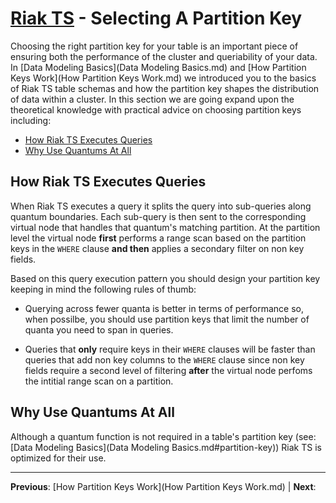 # [Riak TS](README.md) - Selecting A Partition Key

Choosing the right partition key for your table is an important piece of ensuring both the performance of the cluster and queriability of your data. In [Data Modeling Basics](Data Modeling Basics.md) and [How Partition Keys Work](How Partition Keys Work.md) we introduced you to the basics of Riak TS table schemas and how the partition key shapes the distribution of data within a cluster. In this section we are going expand upon the theoretical knowledge with practical advice on choosing partition keys including:

* [How Riak TS Executes Queries](#how-riak-ts-executes-queries) 
* [Why Use Quantums At All](#why-use-quantums-at-all)

## How Riak TS Executes Queries

When Riak TS executes a query it splits the query into sub-queries along quantum boundaries. Each sub-query is then sent to the corresponding virtual node that handles that quantum's matching partition. At the partition level the virtual node **first** performs a range scan based on the partition keys in the ``` WHERE ``` clause **and then** applies a secondary filter on non key fields.

Based on this query execution pattern you should design your partition key keeping in mind the following rules of thumb:

* Querying across fewer quanta is better in terms of performance so, when possilbe, you should use partition keys that limit the number of quanta you need to span in queries.

* Queries that **only** require keys in their ``` WHERE ``` clauses will be faster than queries that add non key columns to the ``` WHERE ``` clause since non key fields require a second level of filtering **after** the virtual node perfoms the intitial range scan on a partition.

## Why Use Quantums At All

Although a quantum function is not required in a table's partition key (see: [Data Modeling Basics](Data Modeling Basics.md#partition-key)) Riak TS is optimized for their use. 


---

 **Previous**: [How Partition Keys Work](How Partition Keys Work.md) | **Next**: 
 